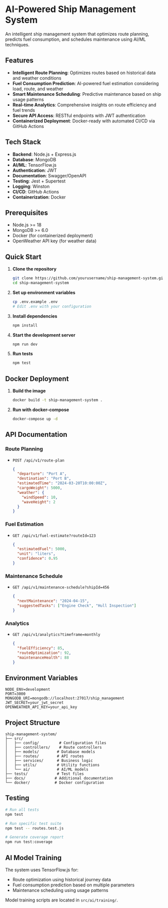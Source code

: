 # AI-Powered Ship Management System

An intelligent ship management system that optimizes route planning, predicts fuel consumption, and schedules maintenance using AI/ML techniques.

## Features

- **Intelligent Route Planning**: Optimizes routes based on historical data and weather conditions
- **Fuel Consumption Prediction**: AI-powered fuel estimation considering load, route, and weather
- **Smart Maintenance Scheduling**: Predictive maintenance based on ship usage patterns
- **Real-time Analytics**: Comprehensive insights on route efficiency and fuel trends
- **Secure API Access**: RESTful endpoints with JWT authentication
- **Containerized Deployment**: Docker-ready with automated CI/CD via GitHub Actions

## Tech Stack

- **Backend**: Node.js + Express.js
- **Database**: MongoDB
- **AI/ML**: TensorFlow.js
- **Authentication**: JWT
- **Documentation**: Swagger/OpenAPI
- **Testing**: Jest + Supertest
- **Logging**: Winston
- **CI/CD**: GitHub Actions
- **Containerization**: Docker

## Prerequisites

- Node.js >= 18
- MongoDB >= 6.0
- Docker (for containerized deployment)
- OpenWeather API key (for weather data)

## Quick Start

1. **Clone the repository**
   ```bash
   git clone https://github.com/yourusername/ship-management-system.git
   cd ship-management-system
   ```

2. **Set up environment variables**
   ```bash
   cp .env.example .env
   # Edit .env with your configuration
   ```

3. **Install dependencies**
   ```bash
   npm install
   ```

4. **Start the development server**
   ```bash
   npm run dev
   ```

5. **Run tests**
   ```bash
   npm test
   ```

## Docker Deployment

1. **Build the image**
   ```bash
   docker build -t ship-management-system .
   ```

2. **Run with docker-compose**
   ```bash
   docker-compose up -d
   ```

## API Documentation

### Route Planning
- `POST /api/v1/route-plan`
  ```json
  {
    "departure": "Port A",
    "destination": "Port B",
    "estimatedTime": "2024-03-20T10:00:00Z",
    "cargoWeight": 5000,
    "weather": {
      "windSpeed": 10,
      "waveHeight": 2
    }
  }
  ```

### Fuel Estimation
- `GET /api/v1/fuel-estimate?routeId=123`
  ```json
  {
    "estimatedFuel": 5000,
    "unit": "liters",
    "confidence": 0.95
  }
  ```

### Maintenance Schedule
- `GET /api/v1/maintenance-schedule?shipId=456`
  ```json
  {
    "nextMaintenance": "2024-04-15",
    "suggestedTasks": ["Engine Check", "Hull Inspection"]
  }
  ```

### Analytics
- `GET /api/v1/analytics?timeframe=monthly`
  ```json
  {
    "fuelEfficiency": 85,
    "routeOptimization": 92,
    "maintenanceHealth": 88
  }
  ```

## Environment Variables

```env
NODE_ENV=development
PORT=3000
MONGODB_URI=mongodb://localhost:27017/ship_management
JWT_SECRET=your_jwt_secret
OPENWEATHER_API_KEY=your_api_key
```

## Project Structure

```
ship-management-system/
├── src/
│   ├── config/         # Configuration files
│   ├── controllers/    # Route controllers
│   ├── models/        # Database models
│   ├── routes/        # API routes
│   ├── services/      # Business logic
│   ├── utils/         # Utility functions
│   └── ai/            # AI/ML models
├── tests/             # Test files
├── docs/             # Additional documentation
└── docker/           # Docker configuration
```

## Testing

```bash
# Run all tests
npm test

# Run specific test suite
npm test -- routes.test.js

# Generate coverage report
npm run test:coverage
```

## AI Model Training

The system uses TensorFlow.js for:
- Route optimization using historical journey data
- Fuel consumption prediction based on multiple parameters
- Maintenance scheduling using usage patterns

Model training scripts are located in `src/ai/training/`.

